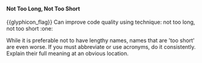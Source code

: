 <div id="title">

#### Not Too Long, Not Too Short

<span id="prereqs"></span>

</div>
<span id="outcomes">{{glyphicon_flag}} Can improve code quality using technique: not too long, not too short  :one:</span>

<div id="body">

While it is preferable not to have lengthy names, names that are 'too short' are even worse.  If you must abbreviate or use acronyms, do it consistently. Explain their full meaning at an obvious location.

</div>

<div id="extras">
</div>